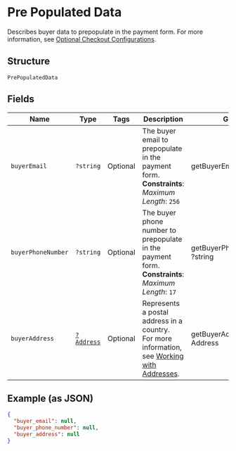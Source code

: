 
# Pre Populated Data

Describes buyer data to prepopulate in the payment form.
For more information,
see [Optional Checkout Configurations](https://developer.squareup.com/docs/checkout-api/optional-checkout-configurations).

## Structure

`PrePopulatedData`

## Fields

| Name | Type | Tags | Description | Getter | Setter |
|  --- | --- | --- | --- | --- | --- |
| `buyerEmail` | `?string` | Optional | The buyer email to prepopulate in the payment form.<br>**Constraints**: *Maximum Length*: `256` | getBuyerEmail(): ?string | setBuyerEmail(?string buyerEmail): void |
| `buyerPhoneNumber` | `?string` | Optional | The buyer phone number to prepopulate in the payment form.<br>**Constraints**: *Maximum Length*: `17` | getBuyerPhoneNumber(): ?string | setBuyerPhoneNumber(?string buyerPhoneNumber): void |
| `buyerAddress` | [`?Address`](../../doc/models/address.md) | Optional | Represents a postal address in a country.<br>For more information, see [Working with Addresses](https://developer.squareup.com/docs/build-basics/working-with-addresses). | getBuyerAddress(): ?Address | setBuyerAddress(?Address buyerAddress): void |

## Example (as JSON)

```json
{
  "buyer_email": null,
  "buyer_phone_number": null,
  "buyer_address": null
}
```


